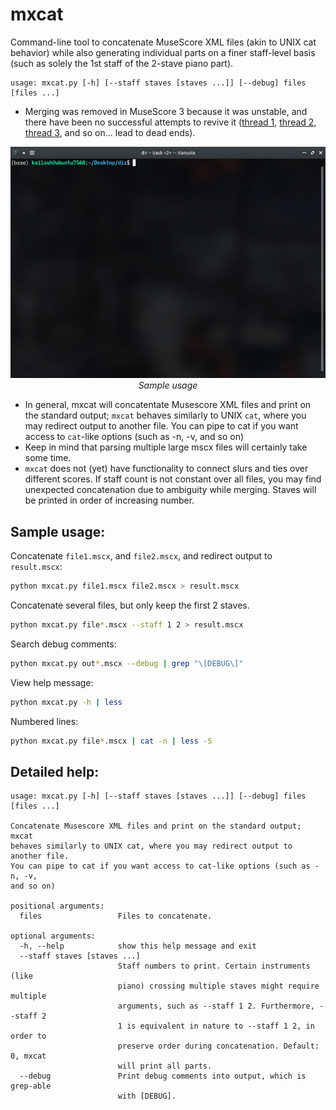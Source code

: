# mxcat
Command-line tool to concatenate MuseScore XML files (akin to UNIX cat behavior) while also generating individual parts on a finer staff-level basis (such as solely the 1st staff of the 2-stave piano part).
```
usage: mxcat.py [-h] [--staff staves [staves ...]] [--debug] files [files ...]
```
* Merging was removed in MuseScore 3 because it was unstable, and there have been no successful attempts to revive it ([thread 1](https://musescore.org/en/node/291978), [thread 2](https://musescore.org/en/node/264845), [thread 3](https://musescore.org/en/node/264733), and so on... lead to dead ends). 

<p align="center">
  <img src="sample.gif" style="text-align: center" width="653px"/>
  </br>
  <i>Sample usage</i>
</p>

* In general, mxcat will concatentate Musescore XML files and print on the standard output; `mxcat`
behaves similarly to UNIX `cat`, where you may redirect output to another file.
You can pipe to cat if you want access to `cat`-like options (such as -n, -v,
and so on)
* Keep in mind that parsing multiple large mscx files will certainly take some time.
* `mxcat` does not (yet) have functionality to connect slurs and ties over different scores. If staff count is not constant over all files, you may find unexpected concatenation due to ambiguity while merging. Staves will be printed in order of increasing number.


## Sample usage:
Concatenate `file1.mscx`, and `file2.mscx`, and redirect output to `result.mscx`:
```bash
python mxcat.py file1.mscx file2.mscx > result.mscx
```

Concatenate several files, but only keep the first 2 staves.
```bash
python mxcat.py file*.mscx --staff 1 2 > result.mscx
```

Search debug comments:
```bash
python mxcat.py out*.mscx --debug | grep "\[DEBUG\]"
```

View help message:
```bash
python mxcat.py -h | less 
```

Numbered lines:
```bash
python mxcat.py file*.mscx | cat -n | less -S
```

## Detailed help:
```
usage: mxcat.py [-h] [--staff staves [staves ...]] [--debug] files [files ...]

Concatenate Musescore XML files and print on the standard output; mxcat
behaves similarly to UNIX cat, where you may redirect output to another file.
You can pipe to cat if you want access to cat-like options (such as -n, -v,
and so on)

positional arguments:
  files                 Files to concatenate.

optional arguments:
  -h, --help            show this help message and exit
  --staff staves [staves ...]
                        Staff numbers to print. Certain instruments (like
                        piano) crossing multiple staves might require multiple
                        arguments, such as --staff 1 2. Furthermore, --staff 2
                        1 is equivalent in nature to --staff 1 2, in order to
                        preserve order during concatenation. Default: 0, mxcat
                        will print all parts.
  --debug               Print debug comments into output, which is grep-able
                        with [DEBUG].

```
